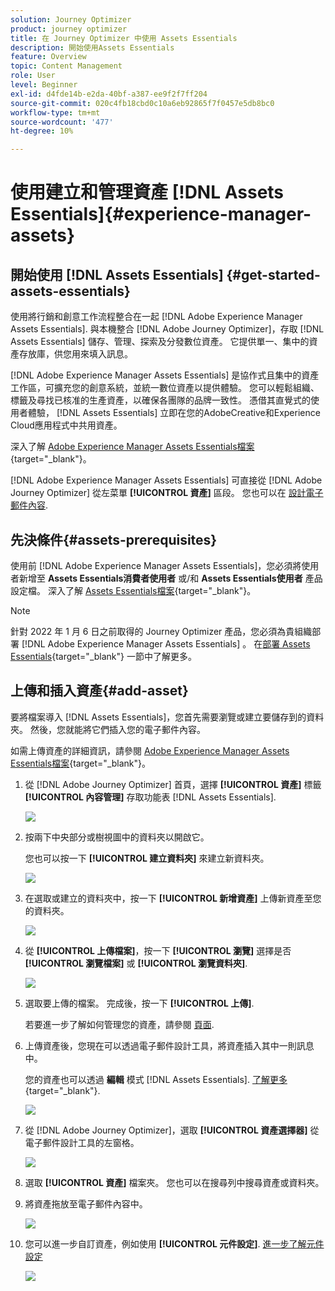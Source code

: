 ```yaml
---
solution: Journey Optimizer
product: journey optimizer
title: 在 Journey Optimizer 中使用 Assets Essentials
description: 開始使用Assets Essentials
feature: Overview
topic: Content Management
role: User
level: Beginner
exl-id: d4fde14b-e2da-40bf-a387-ee9f2f7ff204
source-git-commit: 020c4fb18cbd0c10a6eb92865f7f0457e5db8bc0
workflow-type: tm+mt
source-wordcount: '477'
ht-degree: 10%

---
```


# 使用建立和管理資產 [!DNL Assets Essentials]{#experience-manager-assets}

## 開始使用 [!DNL Assets Essentials] {#get-started-assets-essentials}

使用將行銷和創意工作流程整合在一起 [!DNL Adobe Experience Manager Assets Essentials]. 與本機整合 [!DNL Adobe Journey Optimizer]，存取 [!DNL Assets Essentials] 儲存、管理、探索及分發數位資產。 它提供單一、集中的資產存放庫，供您用來填入訊息。

[!DNL Adobe Experience Manager Assets Essentials] 是協作式且集中的資產工作區，可擴充您的創意系統，並統一數位資產以提供體驗。 您可以輕鬆組織、標籤及尋找已核准的生產資產，以確保各團隊的品牌一致性。 憑借其直覺式的使用者體驗， [!DNL Assets Essentials] 立即在您的AdobeCreative和Experience Cloud應用程式中共用資產。

深入了解 [Adobe Experience Manager Assets Essentials檔案](https://experienceleague.adobe.com/docs/experience-manager-assets-essentials/help/introduction.html){target=&quot;_blank&quot;}。

[!DNL Adobe Experience Manager Assets Essentials] 可直接從 [!DNL Adobe Journey Optimizer] 從左菜單 **[!UICONTROL 資產]** 區段。 您也可以在 [設計電子郵件內容](get-started-email-design.md).

## 先決條件{#assets-prerequisites}

使用前 [!DNL Adobe Experience Manager Assets Essentials]，您必須將使用者新增至 **Assets Essentials消費者使用者** 或/和 **Assets Essentials使用者** 產品設定檔。 深入了解 [Assets Essentials檔案](https://experienceleague.adobe.com/docs/experience-manager-assets-essentials/help/deploy-administer.html?lang=zh-Hant){target=&quot;_blank&quot;}。

>[!NOTE]
>針對 2022 年 1 月 6 日之前取得的 Journey Optimizer 產品，您必須為貴組織部署 [!DNL Adobe Experience Manager Assets Essentials] 。 在[部署 Assets Essentials](https://experienceleague.adobe.com/docs/experience-manager-assets-essentials/help/deploy-administer.html?lang=zh-Hant){target=&quot;_blank&quot;} 一節中了解更多。

## 上傳和插入資產{#add-asset}

要將檔案導入 [!DNL Assets Essentials]，您首先需要瀏覽或建立要儲存到的資料夾。 然後，您就能將它們插入您的電子郵件內容。

如需上傳資產的詳細資訊，請參閱 [Adobe Experience Manager Assets Essentials檔案](https://experienceleague.adobe.com/docs/experience-manager-assets-essentials/help/add-delete.html){target=&quot;_blank&quot;}。

1. 從 [!DNL Adobe Journey Optimizer] 首頁，選擇 **[!UICONTROL 資產]** 標籤 **[!UICONTROL 內容管理]** 存取功能表 [!DNL Assets Essentials].

   ![](assets/media_library_1.png)

1. 按兩下中央部分或樹視圖中的資料夾以開啟它。

   您也可以按一下 **[!UICONTROL 建立資料夾]** 來建立新資料夾。

   ![](assets/media_library_8.png)

1. 在選取或建立的資料夾中，按一下 **[!UICONTROL 新增資產]** 上傳新資產至您的資料夾。

   ![](assets/media_library_2.png)

1. 從 **[!UICONTROL 上傳檔案]**，按一下 **[!UICONTROL 瀏覽]** 選擇是否 **[!UICONTROL 瀏覽檔案]** 或 **[!UICONTROL 瀏覽資料夾]**.

   ![](assets/media_library_3.png)

1. 選取要上傳的檔案。 完成後，按一下 **[!UICONTROL 上傳]**.

   若要進一步了解如何管理您的資產，請參閱 [頁面](https://experienceleague.adobe.com/docs/experience-manager-assets-essentials/help/manage-organize.html).

1. 上傳資產後，您現在可以透過電子郵件設計工具，將資產插入其中一則訊息中。

   您的資產也可以透過 **編輯** 模式 [!DNL Assets Essentials]. [了解更多](https://experienceleague.adobe.com/docs/experience-manager-assets-essentials/help/edit-images.html){target=&quot;_blank&quot;}.

   ![](assets/media_library_12.png)

1. 從 [!DNL Adobe Journey Optimizer]，選取 **[!UICONTROL 資產選擇器]** 從電子郵件設計工具的左窗格。

   ![](assets/media_library_5.png)

1. 選取 **[!UICONTROL 資產]** 檔案夾。 您也可以在搜尋列中搜尋資產或資料夾。

1. 將資產拖放至電子郵件內容中。

   ![](assets/media_library_6.png)

1. 您可以進一步自訂資產，例如使用 **[!UICONTROL 元件設定]**. [進一步了解元件設定](content-components.md)

   ![](assets/media_library_13.png)

   <!--
    After adding your asset to your email, use the **[!UICONTROL Find similar Stock photos]** option to locate Stock photos that match the content, color, and composition of your image. [Learn more about Adobe Stock](stock.md).

    Note that this option is available for licensed/unlicensed Stock images and images from your Assets folder. 

    ![](assets/media_library_14.png)
    -->